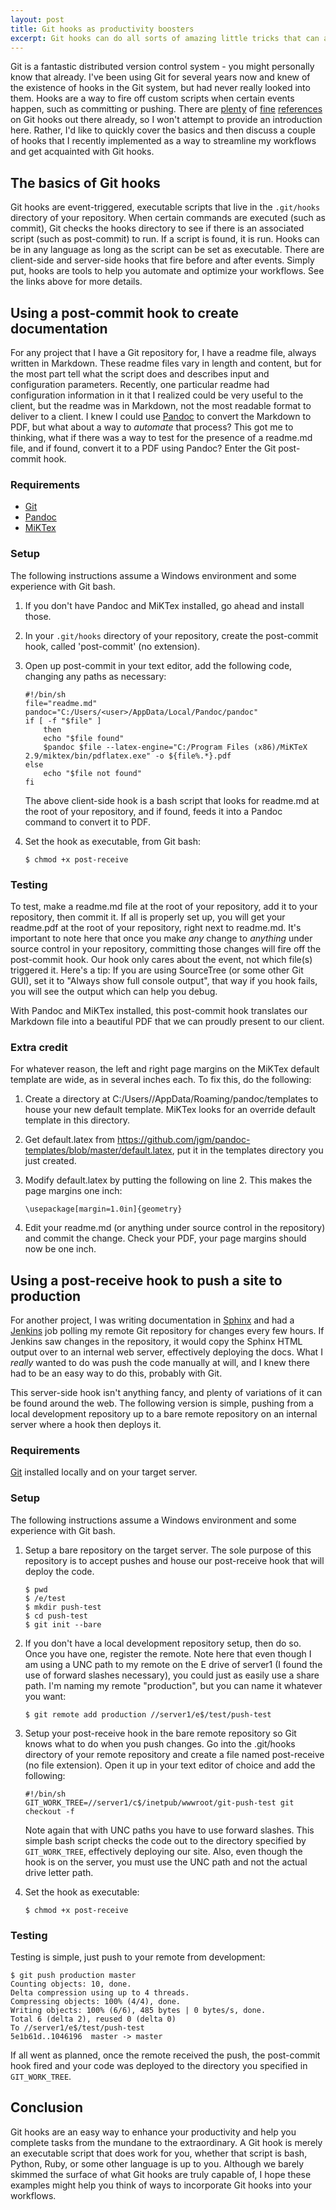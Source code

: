 ```yaml
---
layout: post
title: Git hooks as productivity boosters 
excerpt: Git hooks can do all sorts of amazing little tricks that can automate mundane tasks.
---
```


Git is a fantastic distributed version control system - you might personally know that already. I've been using Git for several years now and knew of the existence of hooks in the Git system, but had never really looked into them. Hooks are a way to fire off custom scripts when certain events happen, such as committing or pushing. There are [plenty](http://githooks.com) of [fine](https://www.atlassian.com/git/tutorials/git-hooks) [references](https://www.digitalocean.com/community/tutorials/how-to-use-git-hooks-to-automate-development-and-deployment-tasks) on Git hooks out there already, so I won't attempt to provide an introduction here. Rather, I'd like to quickly cover the basics and then discuss a couple of hooks that I recently implemented as a way to streamline my workflows and get acquainted with Git hooks.

## The basics of Git hooks

Git hooks are event-triggered, executable scripts that live in the ``.git/hooks`` directory of your repository. When certain commands are executed (such as commit), Git checks the hooks directory to see if there is an associated script (such as post-commit) to run. If a script is found, it is run. Hooks can be in any language as long as the script can be set as executable. There are client-side and server-side hooks that fire before and after events. Simply put, hooks are tools to help you automate and optimize your workflows. See the links above for more details.

## Using a post-commit hook to create documentation

For any project that I have a Git repository for, I have a readme file, always written in Markdown. These readme files vary in length and content, but for the most part tell what the script does and describes input and configuration parameters. Recently, one particular readme had configuration information in it that I realized could be very useful to the client, but the readme was in Markdown, not the most readable format to deliver to a client. I knew I could use [Pandoc](http://pandoc.org/) to convert the Markdown to PDF, but what about a way to *automate* that process? This got me to thinking, what if there was a way to test for the presence of a readme.md file, and if found, convert it to a PDF using Pandoc? Enter the Git post-commit hook.

### Requirements

* [Git](http://git-scm.com/)
* [Pandoc](http://pandoc.org/)
* [MiKTex](http://miktex.org/)

### Setup

The following instructions assume a Windows environment and some experience with Git bash.

1. If you don't have Pandoc and MiKTex installed, go ahead and install those.
2. In your ``.git/hooks`` directory of your repository, create the post-commit hook, called 'post-commit' (no extension).
3. Open up post-commit in your text editor, add the following code, changing any paths as necessary:

     ```
     #!/bin/sh
     file="readme.md"
     pandoc="C:/Users/<user>/AppData/Local/Pandoc/pandoc"
     if [ -f "$file" ]
         then
         echo "$file found"
         $pandoc $file --latex-engine="C:/Program Files (x86)/MiKTeX 2.9/miktex/bin/pdflatex.exe" -o ${file%.*}.pdf
     else
         echo "$file not found"
     fi
     ```
   
     The above client-side hook is a bash script that looks for readme.md at the root of your repository, and if found, feeds it into a Pandoc command to convert it to PDF. 

4. Set the hook as executable, from Git bash:

     ```
     $ chmod +x post-receive
     ```

### Testing

To test, make a readme.md file at the root of your repository, add it to your repository, then commit it. If all is properly set up, you will get your readme.pdf at the root of your repository, right next to readme.md. It's important to note here that once you make *any* change to *anything* under source control in your repository, committing those changes will fire off the post-commit hook. Our hook only cares about the event, not which file(s) triggered it. Here's a tip: If you are using SourceTree (or some other Git GUI), set it to "Always show full console output", that way if you hook fails, you will see the output which can help you debug.

With Pandoc and MiKTex installed, this post-commit hook translates our Markdown file into a beautiful PDF that we can proudly present to our client.

### Extra credit

For whatever reason, the left and right page margins on the MiKTex default template are wide, as in several inches each. To fix this, do the following:

1. Create a directory at C:/Users/<user>/AppData/Roaming/pandoc/templates to house your new default template. MiKTex looks for an override default template in this directory.
2. Get default.latex from https://github.com/jgm/pandoc-templates/blob/master/default.latex, put it in the templates directory you just created.
3. Modify default.latex by putting the following on line 2. This makes the page margins one inch:

     ```
     \usepackage[margin=1.0in]{geometry}
     ```

4. Edit your readme.md (or anything under source control in the repository) and commit the change. Check your PDF, your page margins should now be one inch.

## Using a post-receive hook to push a site to production

For another project, I was writing documentation in [Sphinx](http://sphinx-doc.org/index.html) and had a [Jenkins](https://jenkins-ci.org/) job polling my remote Git repository for changes every few hours. If Jenkins saw changes in the repository, it would copy the Sphinx HTML output over to an internal web server, effectively deploying the docs. What I *really* wanted to do was push the code manually at will, and I knew there had to be an easy way to do this, probably with Git.

This server-side hook isn't anything fancy, and plenty of variations of it can be found around the web. The following version is simple, pushing from a local development repository up to a bare remote repository on an internal server where a hook then deploys it.

### Requirements

[Git](http://git-scm.com/) installed locally and on your target server.

### Setup

The following instructions assume a Windows environment and some experience with Git bash.

1. Setup a bare repository on the target server. The sole purpose of this repository is to accept pushes and house our post-receive hook that will deploy the code.

     ```
     $ pwd 
     $ /e/test
     $ mkdir push-test
     $ cd push-test
     $ git init --bare
     ```

2. If you don't have a local development repository setup, then do so. Once you have one, register the remote. Note here that even though I am using a UNC path to my remote on the E drive of server1 (I found the use of forward slashes necessary), you could just as easily use a share path. I'm naming my remote "production", but you can name it whatever you want:

     ```
     $ git remote add production //server1/e$/test/push-test
     ```
     
3. Setup your post-receive hook in the bare remote repository so Git knows what to do when you push changes. Go into the .git/hooks directory of your remote repository and create a file named post-receive (no file extension). Open it up in your text editor of choice and add the following:

     ```
     #!/bin/sh
     GIT_WORK_TREE=//server1/c$/inetpub/wwwroot/git-push-test git checkout -f
     ```
     
    Note again that with UNC paths you have to use forward slashes. This simple bash script checks the code out to the directory specified by ``GIT_WORK_TREE``, effectively deploying our site. Also, even though the hook is on the server, you must use the UNC path and not the actual drive letter path.
    
4. Set the hook as executable:
 
     ```
     $ chmod +x post-receive
     ```
     
### Testing

Testing is simple, just push to your remote from development:

```
$ git push production master
Counting objects: 10, done.
Delta compression using up to 4 threads.
Compressing objects: 100% (4/4), done.
Writing objects: 100% (6/6), 485 bytes | 0 bytes/s, done.
Total 6 (delta 2), reused 0 (delta 0)
To //server1/e$/test/push-test
5e1b61d..1046196  master -> master
```
     
If all went as planned, once the remote received the push, the post-commit hook fired and your code was deployed to the directory you specified in ``GIT_WORK_TREE``.

## Conclusion

Git hooks are an easy way to enhance your productivity and help you complete tasks from the mundane to the extraordinary. A Git hook is merely an executable script that does work for you, whether that script is bash, Python, Ruby, or some other language is up to you. Although we barely skimmed the surface of what Git hooks are truly capable of, I hope these examples might help you think of ways to incorporate Git hooks into your workflows.